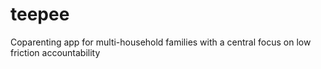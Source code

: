 # teepee
Coparenting app for multi-household families with a central focus on low friction accountability
